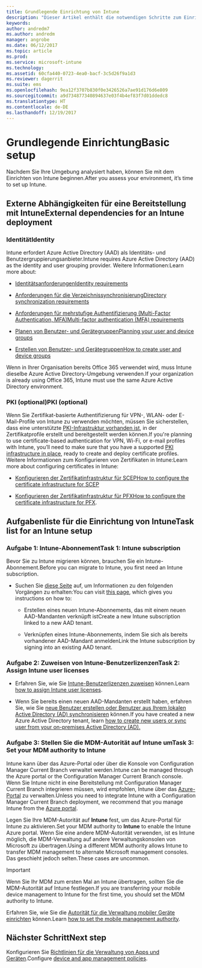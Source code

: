 ```yaml
---
title: Grundlegende Einrichtung von Intune
description: "Dieser Artikel enthält die notwendigen Schritte zum Einrichten von Microsoft Intune."
keywords: 
author: andredm7
ms.author: andredm
manager: angrobe
ms.date: 06/12/2017
ms.topic: article
ms.prod: 
ms.service: microsoft-intune
ms.technology: 
ms.assetid: 60cfa440-0723-4ea0-bacf-3c5d26f9a1d3
ms.reviewer: dagerrit
ms.suite: ems
ms.openlocfilehash: 9ea12f3707b830f0e3426526a7ae91d176d6e809
ms.sourcegitcommit: a9d734877340894637e03f4b4ef83f7d01ddedc8
ms.translationtype: HT
ms.contentlocale: de-DE
ms.lasthandoff: 12/19/2017
---
```

# <a name="basic-setup"></a><span data-ttu-id="f6ac0-103">Grundlegende Einrichtung</span><span class="sxs-lookup"><span data-stu-id="f6ac0-103">Basic setup</span></span>

<span data-ttu-id="f6ac0-104">Nachdem Sie Ihre Umgebung analysiert haben, können Sie mit dem Einrichten von Intune beginnen.</span><span class="sxs-lookup"><span data-stu-id="f6ac0-104">After you assess your environment, it’s time to set up Intune.</span></span>

## <a name="external-dependencies-for-an-intune-deployment"></a><span data-ttu-id="f6ac0-105">Externe Abhängigkeiten für eine Bereitstellung mit Intune</span><span class="sxs-lookup"><span data-stu-id="f6ac0-105">External dependencies for an Intune deployment</span></span>

### <a name="identity"></a><span data-ttu-id="f6ac0-106">Identität</span><span class="sxs-lookup"><span data-stu-id="f6ac0-106">Identity</span></span>

<span data-ttu-id="f6ac0-107">Intune erfordert Azure Active Directory (AAD) als Identitäts- und Benutzergruppierungsanbieter.</span><span class="sxs-lookup"><span data-stu-id="f6ac0-107">Intune requires Azure Active Directory (AAD) as the identity and user grouping provider.</span></span> <span data-ttu-id="f6ac0-108">Weitere Informationen:</span><span class="sxs-lookup"><span data-stu-id="f6ac0-108">Learn more about:</span></span>

-  [<span data-ttu-id="f6ac0-109">Identitätsanforderungen</span><span class="sxs-lookup"><span data-stu-id="f6ac0-109">Identity requirements</span></span>](https://docs.microsoft.com/active-directory/active-directory-hybrid-identity-design-considerations-overview#design-considerations-overview)

-   [<span data-ttu-id="f6ac0-110">Anforderungen für die Verzeichnissynchronisierung</span><span class="sxs-lookup"><span data-stu-id="f6ac0-110">Directory synchronization requirements</span></span>](https://docs.microsoft.com/active-directory/active-directory-hybrid-identity-design-considerations-directory-sync-requirements)

-   [<span data-ttu-id="f6ac0-111">Anforderungen für mehrstufige Authentifizierung (Multi-Factor Authentication, MFA)</span><span class="sxs-lookup"><span data-stu-id="f6ac0-111">Multi-factor authentication (MFA) requirements</span></span>](https://docs.microsoft.com/active-directory/active-directory-hybrid-identity-design-considerations-multifactor-auth-requirements)

-   [<span data-ttu-id="f6ac0-112">Planen von Benutzer- und Gerätegruppen</span><span class="sxs-lookup"><span data-stu-id="f6ac0-112">Planning your user and device groups</span></span>](users-add.md)

-   [<span data-ttu-id="f6ac0-113">Erstellen von Benutzer- und Gerätegruppen</span><span class="sxs-lookup"><span data-stu-id="f6ac0-113">How to create user and device groups</span></span>](groups-get-started.md)

<span data-ttu-id="f6ac0-114">Wenn in Ihrer Organisation bereits Office 365 verwendet wird, muss Intune dieselbe Azure Active Directory-Umgebung verwenden.</span><span class="sxs-lookup"><span data-stu-id="f6ac0-114">If your organization is already using Office 365, Intune must use the same Azure Active Directory environment.</span></span>

### <a name="pki-optional"></a><span data-ttu-id="f6ac0-115">PKI (optional)</span><span class="sxs-lookup"><span data-stu-id="f6ac0-115">PKI (optional)</span></span>

<span data-ttu-id="f6ac0-116">Wenn Sie Zertifikat-basierte Authentifizierung für VPN-, WLAN- oder E-Mail-Profile von Intune zu verwenden möchten, müssen Sie sicherstellen, dass eine unterstützte [PKI-Infrastruktur vorhanden ist](certificates-configure.md), in der Zertifikatprofile erstellt und bereitgestellt werden können.</span><span class="sxs-lookup"><span data-stu-id="f6ac0-116">If you're planning to use certificate-based authentication for VPN, Wi-Fi, or e-mail profiles with Intune, you’ll need to make sure that you have a supported [PKI infrastructure in place](certificates-configure.md), ready to create and deploy certificate profiles.</span></span> <span data-ttu-id="f6ac0-117">Weitere Informationen zum Konfigurieren von Zertifikaten in Intune:</span><span class="sxs-lookup"><span data-stu-id="f6ac0-117">Learn more about configuring certificates in Intune:</span></span>

-   [<span data-ttu-id="f6ac0-118">Konfigurieren der Zertifikatinfrastruktur für SCEP</span><span class="sxs-lookup"><span data-stu-id="f6ac0-118">How to configure the certificate infrastructure for SCEP</span></span>](/intune/certificates-scep-configure)

-   <span data-ttu-id="f6ac0-119">[Konfigurieren der Zertifikatinfrastruktur für PFX](/intune/certficates-pfx-configure)</span><span class="sxs-lookup"><span data-stu-id="f6ac0-119">[How to configure the certificate infrastructure for PFX](/intune/certficates-pfx-configure).</span></span>


## <a name="task-list-for-an-intune-setup"></a><span data-ttu-id="f6ac0-120">Aufgabenliste für die Einrichtung von Intune</span><span class="sxs-lookup"><span data-stu-id="f6ac0-120">Task list for an Intune setup</span></span>

### <a name="task-1-intune-subscription"></a><span data-ttu-id="f6ac0-121">Aufgabe 1: Intune-Abonnement</span><span class="sxs-lookup"><span data-stu-id="f6ac0-121">Task 1: Intune subscription</span></span>

<span data-ttu-id="f6ac0-122">Bevor Sie zu Intune migrieren können, brauchen Sie ein Intune-Abonnement.</span><span class="sxs-lookup"><span data-stu-id="f6ac0-122">Before you can migrate to Intune, you first need an Intune subscription.</span></span>

-   <span data-ttu-id="f6ac0-123">Suchen Sie [diese Seite](https://portal.office.com/Signup/Signup.aspx?OfferId=40BE278A-DFD1-470a-9EF7-9F2596EA7FF9&dl=INTUNE_A&ali=1#0) auf, um Informationen zu den folgenden Vorgängen zu erhalten:</span><span class="sxs-lookup"><span data-stu-id="f6ac0-123">You can visit [this page](https://portal.office.com/Signup/Signup.aspx?OfferId=40BE278A-DFD1-470a-9EF7-9F2596EA7FF9&dl=INTUNE_A&ali=1#0), which gives you instructions on how to:</span></span>

    -   <span data-ttu-id="f6ac0-124">Erstellen eines neuen Intune-Abonnements, das mit einem neuen AAD-Mandanten verknüpft ist</span><span class="sxs-lookup"><span data-stu-id="f6ac0-124">Create a new Intune subscription linked to a new AAD tenant.</span></span>

    -   <span data-ttu-id="f6ac0-125">Verknüpfen eines Intune-Abonnements, indem Sie sich als bereits vorhandener AAD-Mandant anmelden</span><span class="sxs-lookup"><span data-stu-id="f6ac0-125">Link the Intune subscription by signing into an existing AAD tenant.</span></span>

### <a name="task-2-assign-intune-user-licenses"></a><span data-ttu-id="f6ac0-126">Aufgabe 2: Zuweisen von Intune-Benutzerlizenzen</span><span class="sxs-lookup"><span data-stu-id="f6ac0-126">Task 2: Assign Intune user licenses</span></span>

-   <span data-ttu-id="f6ac0-127">Erfahren Sie, wie Sie [Intune-Benutzerlizenzen zuweisen](licenses-assign.md) können.</span><span class="sxs-lookup"><span data-stu-id="f6ac0-127">Learn [how to assign Intune user licenses](licenses-assign.md).</span></span>

-   <span data-ttu-id="f6ac0-128">Wenn Sie bereits einen neuen AAD-Mandanten erstellt haben, erfahren Sie, wie Sie [neue Benutzer erstellen oder Benutzer aus Ihrem lokalen Active Directory (AD) synchronisieren](https://docs.microsoft.com/azure/active-directory/connect/active-directory-aadconnect) können.</span><span class="sxs-lookup"><span data-stu-id="f6ac0-128">If you have created a new Azure Active Directory tenant, learn [how to create new users or sync user from your on-premises Active Directory (AD).](https://docs.microsoft.com/azure/active-directory/connect/active-directory-aadconnect)</span></span>

### <a name="task-3-set-your-mdm-authority-to-intune"></a><span data-ttu-id="f6ac0-129">Aufgabe 3: Stellen Sie die MDM-Autorität auf Intune um</span><span class="sxs-lookup"><span data-stu-id="f6ac0-129">Task 3: Set your MDM authority to Intune</span></span>

<span data-ttu-id="f6ac0-130">Intune kann über das Azure-Portal oder über die Konsole von Configuration Manager Current Branch verwaltet werden.</span><span class="sxs-lookup"><span data-stu-id="f6ac0-130">Intune can be managed through the Azure portal or the Configuration Manager Current Branch console.</span></span> <span data-ttu-id="f6ac0-131">Wenn Sie Intune nicht in eine Bereitstellung mit Configuration Manager Current Branch integrieren müssen, wird empfohlen, Intune über das [Azure-Portal](https://portal.azure.com) zu verwalten.</span><span class="sxs-lookup"><span data-stu-id="f6ac0-131">Unless you need to integrate Intune with a Configuration Manager Current Branch deployment, we recommend that you manage Intune from the [Azure portal](https://portal.azure.com).</span></span>

<span data-ttu-id="f6ac0-132">Legen Sie Ihre MDM-Autorität auf **Intune** fest, um das Azure-Portal für Intune zu aktivieren.</span><span class="sxs-lookup"><span data-stu-id="f6ac0-132">Set your MDM authority to **Intune** to enable the Intune Azure portal.</span></span> <span data-ttu-id="f6ac0-133">Wenn Sie eine andere MDM-Autorität verwenden, ist es Intune möglich, die MDM-Verwaltung auf andere Verwaltungskonsolen von Microsoft zu übertragen.</span><span class="sxs-lookup"><span data-stu-id="f6ac0-133">Using a different MDM authority allows Intune to transfer MDM management to alternate Microsoft management consoles.</span></span> <span data-ttu-id="f6ac0-134">Das geschieht jedoch selten.</span><span class="sxs-lookup"><span data-stu-id="f6ac0-134">These cases are uncommon.</span></span>

> [!IMPORTANT]
> <span data-ttu-id="f6ac0-135">Wenn Sie Ihr MDM zum ersten Mal an Intune übertragen, sollten Sie die MDM-Autorität auf Intune festlegen.</span><span class="sxs-lookup"><span data-stu-id="f6ac0-135">If you are transferring your mobile device management to Intune for the first time, you should set the MDM authority to Intune.</span></span>

<span data-ttu-id="f6ac0-136">Erfahren Sie, wie Sie die [Autorität für die Verwaltung mobiler Geräte einrichten](mdm-authority-set.md) können.</span><span class="sxs-lookup"><span data-stu-id="f6ac0-136">Learn [how to set the mobile management authority](mdm-authority-set.md).</span></span>

## <a name="next-step"></a><span data-ttu-id="f6ac0-137">Nächster Schritt</span><span class="sxs-lookup"><span data-stu-id="f6ac0-137">Next step</span></span>

<span data-ttu-id="f6ac0-138">Konfigurieren Sie [Richtlinien für die Verwaltung von Apps und Geräten](migration-guide-configure-policies.md).</span><span class="sxs-lookup"><span data-stu-id="f6ac0-138">Configure [device and app management policies](migration-guide-configure-policies.md).</span></span>
